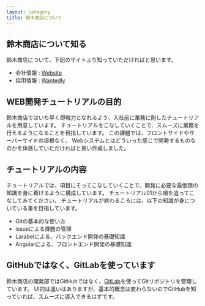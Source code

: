 ```yaml
---
layout: category
title: 鈴木商店について
---
```


## 鈴木商店について知る
鈴木商店について、下記のサイトより知っていただければと思います。

- 会社情報 : [Website](https://www.suzukishouten.co.jp/)
- 採用情報 : [Wantedly](https://www.wantedly.com/companies/suzukishouten)


## WEB開発チュートリアルの目的
鈴木商店ではいち早く即戦力となれるよう、入社前に業務に則したチュートリアルを用意しています。
チュートリアルをこなしていくことで、スムーズに業務を行えるようになることを目指しています。
この課題では、フロントサイドやサーバーサイドの垣根なく、
Webシステムとはどういった感じで開発するものなのかを体感していただければと思い作成しました。

## チュートリアルの内容
チュートリアルでは、項目にそってこなしていくことで、開発に必要な最低限の知識を身に着けるように構成しています。
チュートリアル01から順を追ってこなしてみてください。
チュートリアルが終わるころには、以下の知識が身についている事を目指しています。

- Gitの基本的な使い方
- issueによる課題の管理
- Larabelによる、バックエンド開発の基礎知識
- Angularによる、フロントエンド開発の基礎知識

## GitHubではなく、GitLabを使っています
鈴木商店の開発部ではGitHubではなく、[GitLab](https://about.gitlab.com/)を使ってGitリポジトリを管理しています。
UI的は違いはありますが、基本的概念は変わらないのでGitHubを知っていれば、スムーズに導入できるはずです。